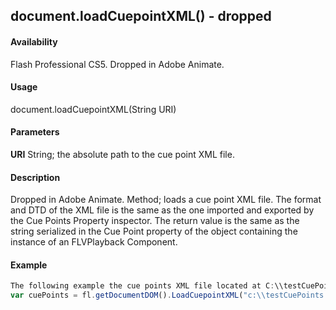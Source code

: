 ## document.loadCuepointXML() - dropped

#### Availability

Flash Professional CS5. Dropped in Adobe Animate.

#### Usage

document.loadCuepointXML(String URI)

#### Parameters

**URI** String; the absolute path to the cue point XML file.

#### Description

Dropped in Adobe Animate.
Method; loads a cue point XML file. The format and DTD of the XML file is the same as the one imported and exported by the Cue Points Property inspector. The return value is the same as the string serialized in the Cue Point property of the object containing the instance of an FLVPlayback Component.

#### Example

```javascript
The following example the cue points XML file located at C:\\testCuePoints.xml:
var cuePoints = fl.getDocumentDOM().LoadCuepointXML("c:\\testCuePoints.xml");

```